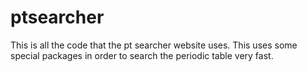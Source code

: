 # ptsearcher
This is all the code that the pt searcher website uses. 
This uses some special packages in order to search the periodic table very fast.
